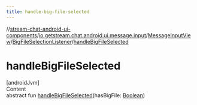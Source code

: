 ```yaml
---
title: handle-big-file-selected
---
```

//[stream-chat-android-ui-components](../../../../index.md)/[io.getstream.chat.android.ui.message.input](../../index.md)/[MessageInputView](../index.md)/[BigFileSelectionListener](index.md)/[handleBigFileSelected](handleBigFileSelected.md)



# handleBigFileSelected  
[androidJvm]  
Content  
abstract fun [handleBigFileSelected](handleBigFileSelected.md)(hasBigFile: [Boolean](https://kotlinlang.org/api/latest/jvm/stdlib/kotlin/-boolean/index.html))  



